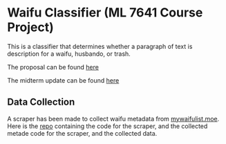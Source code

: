 # Waifu Classifier (ML 7641 Course Project)

This is a classifier that determines whether a paragraph of text is description for a waifu, husbando, or trash.

The proposal can be found [here](docs/proposal.md)

The midterm update can be found [here](docs/midterm_update.md)

## Data Collection

A scraper has been made to collect waifu metadata from [mywaifulist.moe](https://mywaifulist.moe). 
Here is the [repo](https://github.com/JiachenRen/get_waifu) containing the code for the scraper, and the collected metade code for the scraper, and the collected data.